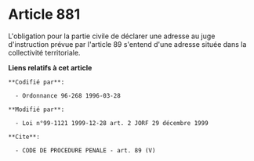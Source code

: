 # Article 881

L'obligation pour la partie civile de déclarer une adresse au juge d'instruction prévue par l'article 89 s'entend d'une
adresse située dans la collectivité territoriale.

**Liens relatifs à cet article**

	**Codifié par**:

	  - Ordonnance 96-268 1996-03-28

	**Modifié par**:

	  - Loi n°99-1121 1999-12-28 art. 2 JORF 29 décembre 1999

	**Cite**:

	  - CODE DE PROCEDURE PENALE - art. 89 (V)
